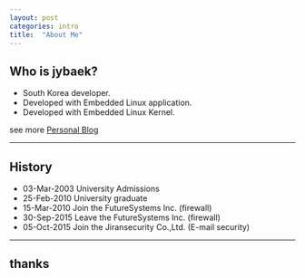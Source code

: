 ```yaml
---
layout: post
categories: intro 
title:  "About Me"
---
```


## Who is jybaek?
* South Korea developer. 
* Developed with Embedded Linux application. 
* Developed with Embedded Linux Kernel.

see more [Personal Blog](http://jybaek.tistory.com/)

----
## History
* 03-Mar-2003 University Admissions
* 25-Feb-2010 University graduate
* 15-Mar-2010 Join the FutureSystems Inc. (firewall)
* 30-Sep-2015 Leave the FutureSystems Inc. (firewall)
* 05-Oct-2015 Join the Jiransecurity Co.,Ltd. (E-mail security)

----
## thanks

